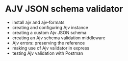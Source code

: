 <h1>AJV JSON schema validator</h1>
<ul> 
 <li>install ajv and ajv-formats</li>
 <li>creating and configuring Ajv instance</li>
 <li>creating a custom Ajv JSON schema</li>
 <li>creating an Ajv schema validation middleware</li>
 <li>Ajv errors: preserving the reference </li>
 <li>making use of Ajv validator in express </li>
 <li>testing Ajv validation with Postman </li>
</ul>
